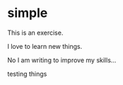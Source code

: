 # simple
This is an exercise.


I love to learn new things.


No I am writing to improve my skills...


testing things
